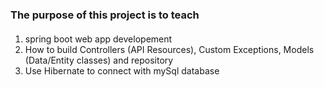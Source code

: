 
### The purpose of this project is to teach 
#### 
1. spring boot web app developement
2. How to build  Controllers (API Resources), Custom Exceptions, Models (Data/Entity classes) and repository
3. Use Hibernate to connect with mySql database 